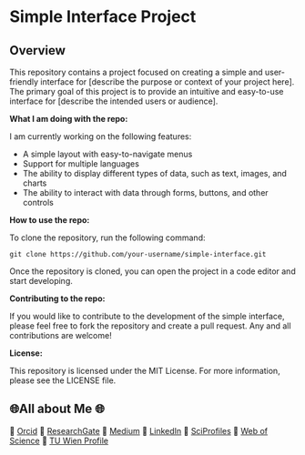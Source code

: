 # Simple Interface Project

## Overview

This repository contains a project focused on creating a simple and user-friendly interface for [describe the purpose or context of your project here]. The primary goal of this project is to provide an intuitive and easy-to-use interface for [describe the intended users or audience].

**What I am doing with the repo:**

I am currently working on the following features:

* A simple layout with easy-to-navigate menus
* Support for multiple languages
* The ability to display different types of data, such as text, images, and charts
* The ability to interact with data through forms, buttons, and other controls

**How to use the repo:**

To clone the repository, run the following command:

```
git clone https://github.com/your-username/simple-interface.git
```

Once the repository is cloned, you can open the project in a code editor and start developing.

**Contributing to the repo:**

If you would like to contribute to the development of the simple interface, please feel free to fork the repository and create a pull request. Any and all contributions are welcome!

**License:**

This repository is licensed under the MIT License. For more information, please see the LICENSE file.


## 🌐All about Me 🌐

🔗 [Orcid](https://orcid.org/0000-0002-6439-8826)
🔗 [ResearchGate](https://www.researchgate.net/profile/Mehmet-Akif-Cifci)
🔗 [Medium](https://medium.com/@themanoftalent)
🔗 [LinkedIn](https://www.linkedin.com/in/themanoftalent/)
🔗 [SciProfiles](https://sciprofiles.com/profile/2455737)
🔗 [Web of Science](https://www.webofscience.com/wos/author/record/1793126)
🔗 [TU Wien Profile](https://www.dap.tuwien.ac.at/person/oid:25266453)

